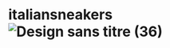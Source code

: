 # italiansneakers![Design sans titre (36)](https://github.com/younesbachouche/italiansneakers/assets/28829172/323ac861-a19e-4531-9987-1b83bf6016d7)
